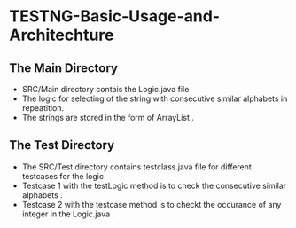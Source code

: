 # TESTNG-Basic-Usage-and-Architechture
## The Main Directory
- SRC/Main directory contais the Logic.java file
- The logic for selecting of the string with consecutive similar alphabets in repeatition.
- The strings are stored in the form of ArrayList .
## The Test Directory
- The SRC/Test directory contains testclass.java file for different testcases for the logic
- Testcase 1 with the testLogic method is to check the consecutive similar alphabets .
- Testcase 2 with the testcase method is to checkt the occurance of any integer in the Logic.java .
